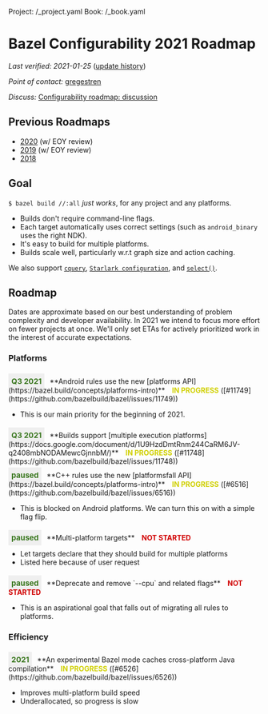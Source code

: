 Project: /_project.yaml
Book: /_book.yaml

<style>
  .padbottom { padding-bottom: 10px; }
  .etabox {
    background: #EFEFEF;
    color: #38761D;
    font-size: 15px;
    font-weight: bold;
    display: inline;
    padding: 6px;
    margin-right: 10px;
  }
  .donestatus {
    color: #00D000;
    font-weight: bold;
    padding-left: 10px;
  }
  .inprogressstatus {
    color: #D0D000;
    font-weight: bold;
    padding-left: 10px;
  }
  .notstartedstatus {
    color: #D00000;
    font-weight: bold;
    padding-left: 10px;
  }
</style>

# Bazel Configurability 2021 Roadmap

*Last verified: 2021-01-25* ([update history](https://github.com/bazelbuild/bazel-website/commits/master/roadmaps/configuration.md))

*Point of contact:* [gregestren](https://github.com/gregestren)

*Discuss:*  [Configurability roadmap: discussion](https://github.com/bazelbuild/bazel/issues/6431)

## Previous Roadmaps

* [2020](https://github.com/bazelbuild/bazel-website/blob/master/roadmaps/2020/configuration.md) (w/ EOY review)
* [2019](https://github.com/bazelbuild/bazel-website/blob/master/roadmaps/2019/configuration.md) (w/ EOY review)
* [2018](https://github.com/bazelbuild/bazel-website/blob/master/roadmaps/2018/configuration.md)

## Goal

`$ bazel build //:all` *just works*, for any project and any platforms.

* Builds don't require command-line flags.
* Each target automatically uses correct settings (such as `android_binary` uses the right NDK).
* It's easy to build for multiple platforms.
* Builds scale well, particularly w.r.t graph size and action caching.

We also support
[`cquery`](https://bazel.build/docs/cquery), [`Starlark
configuration`](https://bazel.build/rules/config),
and
[`select()`](https://bazel.build/docs/configurable-attributes).

## Roadmap

Dates are approximate based on our best understanding of problem complexity
and developer availability. In 2021 we intend to focus more effort on fewer
projects at once. We'll only set ETAs for actively prioritized work in the
interest of accurate expectations.

### Platforms

<div class="padbottom"></div>
<span class="etabox">Q3 2021</span>**Android rules use the new [platforms
API](https://bazel.build/concepts/platforms-intro)**
<span class="inprogressstatus">IN PROGRESS</span> ([#11749](https://github.com/bazelbuild/bazel/issues/11749))

* This is our main priority for the beginning of 2021.

<div class="padbottom"></div>
<span class="etabox">Q3 2021</span>**Builds support [multiple execution
platforms](https://docs.google.com/document/d/1U9HzdDmtRnm244CaRM6JV-q2408mbNODAMewcGjnnbM/)**
<span class="inprogressstatus">IN PROGRESS</span> ([#11748](https://github.com/bazelbuild/bazel/issues/11748))

<div class="padbottom"></div>
<span class="etabox">paused</span>**C++ rules use the new [platformsfall API](https://bazel.build/concepts/platforms-intro)**
<span class="inprogressstatus">IN PROGRESS</span> ([#6516](https://github.com/bazelbuild/bazel/issues/6516))

* This is blocked on Android platforms. We can turn this on with a simple flag flip.

<div class="padbottom"></div>
<span class="etabox">paused</span>**Multi-platform targets**
<span class="notstartedstatus">NOT STARTED</span>

* Let targets declare that they should build for multiple platforms
* Listed here because of user request

<div class="padbottom"></div>
<span class="etabox">paused</span>**Deprecate and remove `--cpu` and related flags**
<span class="notstartedstatus">NOT STARTED</span>

* This is an aspirational goal that falls out of migrating all rules to platforms.

### Efficiency

<div class="padbottom"></div>
<span class="etabox">2021</span>**An experimental Bazel mode caches
cross-platform Java compilation**
<span class="inprogressstatus">IN PROGRESS</span> ([#6526](https://github.com/bazelbuild/bazel/issues/6526))

* Improves multi-platform build speed
* Underallocated, so progress is slow
